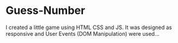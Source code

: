 # Guess-Number
I created a little game using HTML CSS and JS. It was designed as responsive and User Events (DOM Manipulation) were used...
